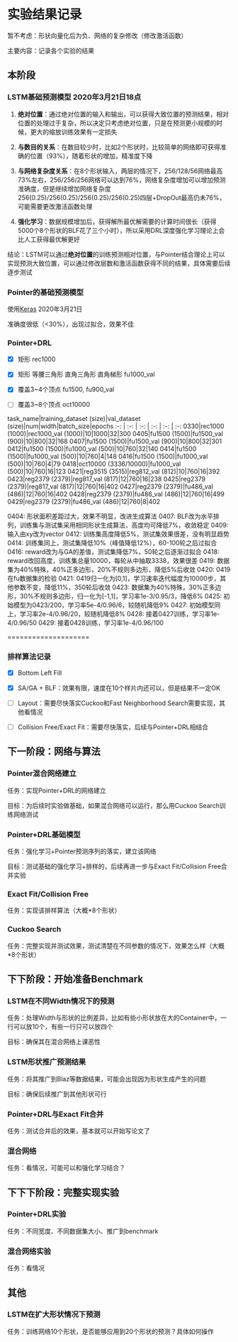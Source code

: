 # 实验结果记录

暂不考虑：形状向量化后为负、网络的复杂修改（修改激活函数）

主要内容：记录各个实验的结果

## 本阶段

### LSTM基础预测模型 2020年3月21日18点

1. **绝对位置**：通过绝对位置的输入和输出，可以获得大致位置的预测结果，相对位置的处理过于复杂，所以决定只考虑绝对位置，只是在预测更小规模的时候，更大的缩放训练效果有一定损失

2. **与数目的关系**：在数目较少时，比如2个形状时，比较简单的网络即可获得准确的位置（93%），随着形状的增加，精准度下降

4. **与网络复杂度关系**：在8个形状输入，两层的情况下，256/128/56网络最高73%左右，256/256/256网络可以达到76%，网络复杂度增加可以增加预测准确度，但是继续增加网络复杂度256(0.25)/256(0.25)/256(0.25)/256(0.25)四层+DropOut最高仍未76%，可能需要更改激活函数处理

6. **强化学习**：数据规模增加后，获得解所最优解需要的计算时间很长（获得5000个8个形状的BLF花了三个小时），所以采用DRL深度强化学习理论上会比人工获得最优解更好

结论：LSTM可以通过**绝对位置**的训练预测相对位置，与Pointer结合理论上可以实现预测大致位置，可以通过修改层数和激活函数获得不同的结果，具体需要后续逐步测试

### Pointer的基础预测模型

使用[Keras](https://github.com/zygmuntz/pointer-networks-experiments/tree/keras-2.0) 2020年3月21日

准确度很低（<30%），出现过拟合，效果不佳

### Pointer+DRL

- [x] 矩形 rec1000

- [x] 矩形 等腰三角形 直角三角形 直角梯形 fu1000_val

- [x] 覆盖3~4个顶点 fu1500, fu900_val

- [ ] 覆盖3~8个顶点 oct10000

task_name|training_dataset (size)|val_dataset (size)|num|width|batch_size|epochs
:-: | :-: | :-: | :-: | :-: | :-:
0330|rec1000 (1000)|rec1000_val (1000)|10|1000|32|300
0405|fu1500 (1500)|fu1500_val (900)|10|800|32|168
0407|fu1500 (1500)|fu1500_val (900)|10|800|32|301
0412|fu1500 (1500)|fu1000_val (500)|10|760|32|140
0414|fu1500 (1500)|fu1000_val (500)|10|760|4|148
0416|fu1500 (1500)|fu1000_val (500)|10|760|4|79
0418|oct10000 (3336/10000)|fu1000_val (500)|10|760|16|123
0421|reg3515 (3515)|reg812_val (812)|10|760|16|392
0423|reg2379 (2379)|reg817_val (817)|12|760|16|238
0425|reg2379 (2379)|reg817_val (817)|12|760|16|402
0427|reg2379 (2379)|fu486_val (486)|12|760|16|402
0428|reg2379 (2379)|fu486_val (486)|12|760|16|499
0429|reg2379 (2379)|fu486_val (486)|12|760|8|402

0404: 形状面积差距过大，效果不明显，改进生成算法
0407: BLF改为水平排列，训练集与测试集采用相同形状生成算法，高度均可降低7%，收敛稳定
0409: 输入由xy改为vector
0412: 训练集高度降低5%，测试集效果很差，没有明显趋势
0414: 训练集同上，测试集降低10%（峰值降低12%），60-100轮之后过拟合
0416: reward改为与GA的差值，测试集降低7%，50轮之后逐渐过拟合
0418: reward改回高度，训练集总量10000，每轮从中抽取3338，效果很差
0419: 数据集为40%特殊，40%正多边形，20%不规则多边形，降低5%后收敛
0420: 0419在fu数据集的检验
0421: 0419归一化为[0,1]，学习速率迭代幅度为10000步，其他参数不变，降低11%，350轮后收敛
0423: 数据集为40%特殊，30%正多边形，30%不规则多边形，归一化为[-1,1]，学习率1e-3/0.95/3，降低6%
0425: 初始模型为0423/200，学习率5e-4/0.96/6，较随机降低9%
0427: 初始模型同上，学习率2e-4/0.96/20，较随机降低8%
0428: 接着0427训练，学习率1e-4/0.96/50
0429: 接着0428训练，学习率1e-4/0.96/100


====================

### 排样算法记录

- [x] Bottom Left Fill

- [x] SA/GA + BLF：效果有限，速度在10个样片内还可以，但是结果不一定OK

- [ ] Layout：需要尽快落实Cuckoo和Fast Neighborhood Search需要实现，其他看情况

- [ ] Collision Free/Exact Fit：需要尽快落实，后续与Pointer+DRL相结合

## 下一阶段：网络与算法

### Pointer混合网络建立

任务：实现Pointer+DRL的网络建立

目标：为后续时实验做基础，如果混合网络可以运行，那么用Cuckoo Search训练网络测试

### Pointer+DRL基础模型

任务：强化学习+Pointer预测序列的落实，建立该网络

目标：测试基础的强化学习+排样的，后续再进一步与Exact Fit/Collision Free合并实验

### Exact Fit/Collision Free

任务：实现该排样算法（大概*8个形状）

### Cuckoo Search

任务：完整实现并测试效果，测试清楚在不同参数的情况下，效果怎么样（大概*8个形状）

## 下下阶段：开始准备Benchmark

### LSTM在不同Width情况下的预测

任务：处理Width与形状的比例差异，比如有些小形状放在大的Container中，一行可以放10个，有些一行只可以放四个

目标：确保其在混合网络上课恶性

### LSTM形状推广预测结果

任务：将其推广到Blaz等数据结果，可能会出现因为形状生成产生的问题

目标：确保后续推广到其他形状可行

### Pointer+DRL与Exact Fit合并

任务：测试合并后的效果，基本就可以开始写论文了

### 混合网络

任务：看情况，可能可以和强化学习结合？

## 下下下阶段：完整实现实验

### Pointer+DRL实验

任务：不同宽度、不同数据集大小、推广到benchmark

### 混合网络实验

任务：看情况

## 其他

### LSTM在扩大形状情况下预测

任务：训练网络10个形状，是否能够应用到20个形状的预测？具体如何操作

